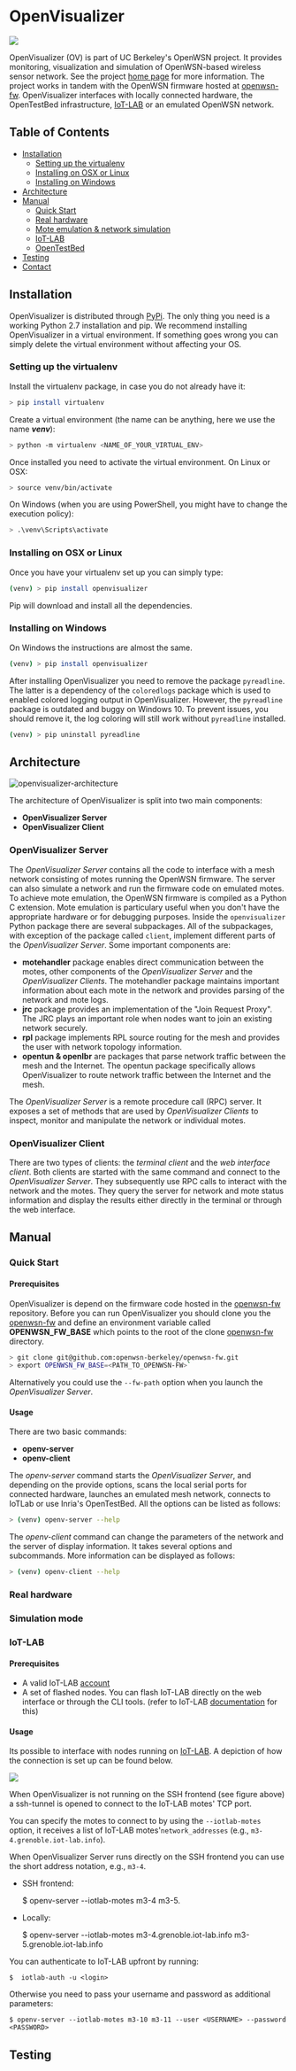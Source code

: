 OpenVisualizer
==============

![](https://img.shields.io/badge/python-2.7-green)


OpenVisualizer (OV) is part of UC Berkeley's OpenWSN project. It provides monitoring, visualization and simulation of OpenWSN-based wireless sensor network. See the project [home page][] for more information. The project works in tandem with the OpenWSN firmware hosted at [openwsn-fw][]. OpenVisualizer interfaces with locally connected hardware, the OpenTestBed infrastructure, [IoT-LAB][] or an emulated OpenWSN network.

## Table of Contents
* [Installation](#installation)
    - [Setting up the virtualenv](#setting-up-the-virtualenv)
    - [Installing on OSX or Linux](#installing-on-osx-or-linux)
    - [Installing on Windows](#installing-on-windows)
* [Architecture](#architecture)
* [Manual](#manual)
    - [Quick Start](#quick-start)
    - [Real hardware](#real-hardware)
    - [Mote emulation & network simulation](#simulation-mode)
    - [IoT-LAB](#iotlab)
    - [OpenTestBed](#opentestbed) 
* [Testing](#testing)
* [Contact](#contact)


## Installation <a name="installation"></a>
OpenVisualizer is distributed through [PyPi][]. The only thing you need is a working Python 2.7 installation and pip. We recommend installing OpenVisualizer in a virtual environment. If something goes wrong you can simply delete the virtual environment without affecting your OS.

### Setting up the virtualenv <a name="setting-up-the-virtualenv"></a>
Install the virtualenv package, in case you do not already have it:

```bash
> pip install virtualenv
```

Create a virtual environment (the name can be anything, here we use the name _**venv**_):

```bash
> python -m virtualenv <NAME_OF_YOUR_VIRTUAL_ENV>
```

Once installed you need to activate the virtual environment. On Linux or OSX:

```bash
> source venv/bin/activate
```

On Windows (when you are using PowerShell, you might have to change the execution policy):

```bash
> .\venv\Scripts\activate
```

### Installing on OSX or Linux
Once you have your virtualenv set up you can simply type:

```bash
(venv) > pip install openvisualizer
```

Pip will download and install all the dependencies. 

### Installing on Windows
On Windows the instructions are almost the same.

```bash
(venv) > pip install openvisualizer
```

After installing OpenVisualizer you need to remove the package `pyreadline`. The latter is a dependency of the `coloredlogs` package which is used to enabled colored logging output in OpenVisualizer. However, the `pyreadline` package is outdated and buggy on Windows 10. To prevent issues, you should remove it, the log coloring will still work without `pyreadline` installed.

```bash
(venv) > pip uninstall pyreadline
```

## Architecture <a name="architecture"></a>

![openvisualizer-architecture](images/ov_arch.png)

The architecture of OpenVisualizer is split into two main components:

* **OpenVisualizer Server**
* **OpenVisualizer Client**

### OpenVisualizer Server
The _OpenVisualizer Server_ contains all the code to interface with a mesh network consisting of motes running the OpenWSN firmware. The server can also simulate a network and run the firmware code on emulated motes. To achieve mote emulation, the OpenWSN firmware is compiled as a Python C extension. Mote emulation is particulary useful when you don't have the appropriate hardware or for debugging purposes. Inside the `openvisualizer` Python package there are several subpackages. All of the subpackages, with exception of the package called `client`, implement different parts of the _OpenVisualizer Server_. Some important components are:

* **motehandler** package enables direct communication between the motes, other components of the _OpenVisualizer Server_ and the _OpenVisualizer Clients_. The motehandler package maintains important information about each mote in the network and provides parsing of the network and mote logs.
* **jrc** package provides an implementation of the "Join Request Proxy". The JRC plays an important role when nodes want to join an existing network securely.
* **rpl** package implements RPL source routing for the mesh and provides the user with network topology information.
* **opentun & openlbr** are packages that parse network traffic between the mesh and the Internet. The opentun package specifically allows OpenVisualizer to route network traffic between the Internet and the mesh.

The _OpenVisualizer Server_ is a remote procedure call (RPC) server. It exposes a set of methods that are used by _OpenVisualizer Clients_ to inspect, monitor and manipulate the network or individual motes. 

### OpenVisualizer Client
There are two types of clients: the _terminal client_ and the _web interface client_. Both clients are started with the same command and connect to the _OpenVisualizer Server_. They subsequently use RPC calls to interact with the network and the motes. They query the server for network and mote status information and display the results either directly in the terminal or through the web interface.


## Manual <a name="manual"></a>

### Quick Start <a name="quick-start"></a>
#### Prerequisites
OpenVisualizer is depend on the firmware code hosted in the [openwsn-fw][] repository. Before you can run OpenVisualizer you should clone you the [openwsn-fw][] and define an environment variable called **OPENWSN_FW_BASE** which points to the root of the clone [openwsn-fw][] directory.

```bash
> git clone git@github.com:openwsn-berkeley/openwsn-fw.git
> export OPENWSN_FW_BASE=<PATH_TO_OPENWSN-FW>`
```

Alternatively you could use the `--fw-path` option when you launch the _OpenVisualizer Server_.

#### Usage
There are two basic commands:

* **openv-server** 
* **openv-client**

The _openv-server_ command starts the _OpenVisualizer Server_, and depending on the provide options, scans the local serial ports for connected hardware, launches an emulated mesh network, connects to IoTLab or use Inria's OpenTestBed. All the options can be listed as follows:

```bash
> (venv) openv-server --help
```

The _openv-client_ command can change the parameters of the network and the server of display information. It takes several options and subcommands. More information can be displayed as follows:

```bash
> (venv) openv-client --help
```

### Real hardware <a name="real-hardware"></a>
### Simulation mode <a name="simulation-mode"></a>
### IoT-LAB <a name="iotlab"></a>
#### Prerequisites

- A valid IoT-LAB [account](https://www.iot-lab.info/testbed/signup)
- A set of flashed nodes. You can flash IoT-LAB directly on the web interface or through the CLI tools. (refer to IoT-LAB [documentation](https://www.iot-lab.info/tutorials/iotlab-experimenttools-client/) for this)

#### Usage

Its possible to interface with nodes running on [IoT-LAB][]. A depiction of how the connection is set up can be found below.

![](https://www.iot-lab.info/wp-content/uploads/2017/06/tuto_m3_clitools_exp.jpg)

When OpenVisualizer is not running on the SSH frontend (see figure above) a ssh-tunnel is opened to connect
to the IoT-LAB motes' TCP port.

You can specify the motes to connect to by using the `--iotlab-motes` option, it receives a list of IoT-LAB motes'`network_addresses` (e.g.,  `m3-4.grenoble.iot-lab.info`).

When OpenVisualizer Server runs directly on the SSH frontend you can use the short address notation, e.g., `m3-4`.

- SSH frontend:

    $ openv-server --iotlab-motes m3-4 m3-5.

- Locally:

    $ openv-server --iotlab-motes m3-4.grenoble.iot-lab.info m3-5.grenoble.iot-lab.info

You can authenticate to IoT-LAB upfront by running:

    $  iotlab-auth -u <login>

Otherwise you need to pass your username and password as additional parameters:

    $ openv-server --iotlab-motes m3-10 m3-11 --user <USERNAME> --password <PASSWORD>

## Testing


[home page]: https://openwsn.atlassian.net/wiki/display/OW/OpenVisualizer

[PyPi]: https://pypi.org/

[mailing list]: https://openwsn.atlassian.net/wiki/display/OW/Mailing+List

[issue report]: https://openwsn.atlassian.net

[IoT-LAB]: https://www.iot-lab.info/

[openwsn-fw]: https://github.com/openwsn-berkeley/openwsn-fw

[openwsn-dashboard]: https://openwsn-dashboard.eu-gb.mybluemix.net/ui/

[OpenTestbed]: https://github.com/openwsn-berkeley/opentestbed

[localhost:8080]: http://localhost:8080/

